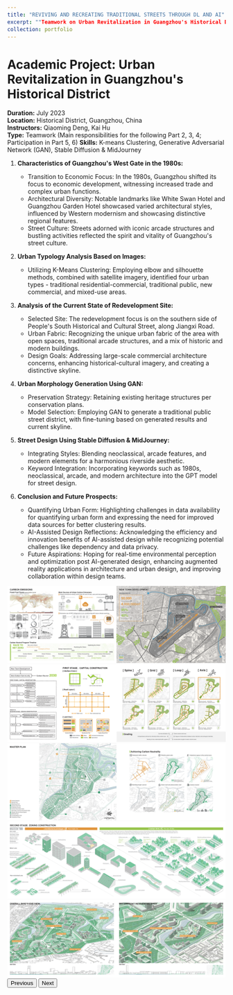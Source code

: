```yaml
---
title: "REVIVING AND RECREATING TRADITIONAL STREETS THROUGH DL AND AI"
excerpt: ""Teamwork on Urban Revitalization in Guangzhou's Historical District, focusing on 1980s characteristics, urban typology analysis, site redevelopment, GAN-based morphology generation, and street design using Stable Diffusion & MidJourney, with future goals in AI-enhanced urban planning.".<br/><img src='/images/proj1p3.png'>"
collection: portfolio
---
```

# Academic Project: Urban Revitalization in Guangzhou's Historical District

**Duration:** July 2023  
**Location:** Historical District, Guangzhou, China  
**Instructors:** Qiaoming Deng, Kai Hu  
**Type:** Teamwork (Main responsibilities for the following Part 2, 3, 4; Participation in Part 5, 6)
**Skills:** K-means Clustering, Generative Adversarial Network (GAN), Stable Diffusion & MidJourney

1. **Characteristics of Guangzhou's West Gate in the 1980s:**
   - Transition to Economic Focus: In the 1980s, Guangzhou shifted its focus to economic development, witnessing increased trade and complex urban functions.
   - Architectural Diversity: Notable landmarks like White Swan Hotel and Guangzhou Garden Hotel showcased varied architectural styles, influenced by Western modernism and showcasing distinctive regional features.
   - Street Culture: Streets adorned with iconic arcade structures and bustling activities reflected the spirit and vitality of Guangzhou's street culture.

2. **Urban Typology Analysis Based on Images:**
   - Utilizing K-Means Clustering: Employing elbow and silhouette methods, combined with satellite imagery, identified four urban types - traditional residential-commercial, traditional public, new commercial, and mixed-use areas.
   
3. **Analysis of the Current State of Redevelopment Site:**
   - Selected Site: The redevelopment focus is on the southern side of People's South Historical and Cultural Street, along Jiangxi Road.
   - Urban Fabric: Recognizing the unique urban fabric of the area with open spaces, traditional arcade structures, and a mix of historic and modern buildings.
   - Design Goals: Addressing large-scale commercial architecture concerns, enhancing historical-cultural imagery, and creating a distinctive skyline.

4. **Urban Morphology Generation Using GAN:**
   - Preservation Strategy: Retaining existing heritage structures per conservation plans.
   - Model Selection: Employing GAN to generate a traditional public street district, with fine-tuning based on generated results and current skyline.

5. **Street Design Using Stable Diffusion & MidJourney:**
   - Integrating Styles: Blending neoclassical, arcade features, and modern elements for a harmonious riverside aesthetic.
   - Keyword Integration: Incorporating keywords such as 1980s, neoclassical, arcade, and modern architecture into the GPT model for street design.

6. **Conclusion and Future Prospects:**
   - Quantifying Urban Form: Highlighting challenges in data availability for quantifying urban form and expressing the need for improved data sources for better clustering results.
   - AI-Assisted Design Reflections: Acknowledging the efficiency and innovation benefits of AI-assisted design while recognizing potential challenges like dependency and data privacy.
   - Future Aspirations: Hoping for real-time environmental perception and optimization post AI-generated design, enhancing augmented reality applications in architecture and urban design, and improving collaboration within design teams.


<div id="carouselExample" class="carousel slide" data-bs-ride="carousel">
  <div class="carousel-inner">
    <div class="carousel-item active">
      <img src="/images/proj1p1.png" class="d-block w-100" alt="Slide 1">
    </div>
    <div class="carousel-item">
      <img src="/images/proj1p2.png" class="d-block w-100" alt="Slide 2">
    </div>
    <div class="carousel-item">
      <img src="/images/proj1p3.png" class="d-block w-100" alt="Slide 3">
    </div>
    <div class="carousel-item">
      <img src="/images/proj1p4.png" class="d-block w-100" alt="Slide 4">
    </div>
    <div class="carousel-item">
      <img src="/images/proj1p5.png" class="d-block w-100" alt="Slide 5">
    </div>
  </div>
  <button class="carousel-control-prev" type="button" data-bs-target="#carouselExample" data-bs-slide="prev">
    <span class="carousel-control-prev-icon" aria-hidden="true"></span>
    <span class="visually-hidden">Previous</span>
  </button>
  <button class="carousel-control-next" type="button" data-bs-target="#carouselExample" data-bs-slide="next">
    <span class="carousel-control-next-icon" aria-hidden="true"></span>
    <span class="visually-hidden">Next</span>
  </button>
</div>
